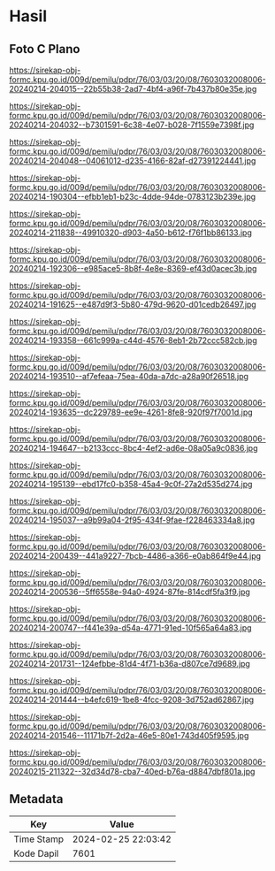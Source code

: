 # Hasil

## Foto C Plano

https://sirekap-obj-formc.kpu.go.id/009d/pemilu/pdpr/76/03/03/20/08/7603032008006-20240214-204015--22b55b38-2ad7-4bf4-a96f-7b437b80e35e.jpg

https://sirekap-obj-formc.kpu.go.id/009d/pemilu/pdpr/76/03/03/20/08/7603032008006-20240214-204032--b7301591-6c38-4e07-b028-7f1559e7398f.jpg

https://sirekap-obj-formc.kpu.go.id/009d/pemilu/pdpr/76/03/03/20/08/7603032008006-20240214-204048--04061012-d235-4166-82af-d27391224441.jpg

https://sirekap-obj-formc.kpu.go.id/009d/pemilu/pdpr/76/03/03/20/08/7603032008006-20240214-190304--efbb1eb1-b23c-4dde-94de-0783123b239e.jpg

https://sirekap-obj-formc.kpu.go.id/009d/pemilu/pdpr/76/03/03/20/08/7603032008006-20240214-211838--49910320-d903-4a50-b612-f76f1bb86133.jpg

https://sirekap-obj-formc.kpu.go.id/009d/pemilu/pdpr/76/03/03/20/08/7603032008006-20240214-192306--e985ace5-8b8f-4e8e-8369-ef43d0acec3b.jpg

https://sirekap-obj-formc.kpu.go.id/009d/pemilu/pdpr/76/03/03/20/08/7603032008006-20240214-191625--e487d9f3-5b80-479d-9620-d01cedb26497.jpg

https://sirekap-obj-formc.kpu.go.id/009d/pemilu/pdpr/76/03/03/20/08/7603032008006-20240214-193358--661c999a-c44d-4576-8eb1-2b72ccc582cb.jpg

https://sirekap-obj-formc.kpu.go.id/009d/pemilu/pdpr/76/03/03/20/08/7603032008006-20240214-193510--af7efeaa-75ea-40da-a7dc-a28a90f26518.jpg

https://sirekap-obj-formc.kpu.go.id/009d/pemilu/pdpr/76/03/03/20/08/7603032008006-20240214-193635--dc229789-ee9e-4261-8fe8-920f97f7001d.jpg

https://sirekap-obj-formc.kpu.go.id/009d/pemilu/pdpr/76/03/03/20/08/7603032008006-20240214-194647--b2133ccc-8bc4-4ef2-ad6e-08a05a9c0836.jpg

https://sirekap-obj-formc.kpu.go.id/009d/pemilu/pdpr/76/03/03/20/08/7603032008006-20240214-195139--ebd17fc0-b358-45a4-9c0f-27a2d535d274.jpg

https://sirekap-obj-formc.kpu.go.id/009d/pemilu/pdpr/76/03/03/20/08/7603032008006-20240214-195037--a9b99a04-2f95-434f-9fae-f228463334a8.jpg

https://sirekap-obj-formc.kpu.go.id/009d/pemilu/pdpr/76/03/03/20/08/7603032008006-20240214-200439--441a9227-7bcb-4486-a366-e0ab864f9e44.jpg

https://sirekap-obj-formc.kpu.go.id/009d/pemilu/pdpr/76/03/03/20/08/7603032008006-20240214-200536--5ff6558e-94a0-4924-87fe-814cdf5fa3f9.jpg

https://sirekap-obj-formc.kpu.go.id/009d/pemilu/pdpr/76/03/03/20/08/7603032008006-20240214-200747--f441e39a-d54a-4771-91ed-10f565a64a83.jpg

https://sirekap-obj-formc.kpu.go.id/009d/pemilu/pdpr/76/03/03/20/08/7603032008006-20240214-201731--124efbbe-81d4-4f71-b36a-d807ce7d9689.jpg

https://sirekap-obj-formc.kpu.go.id/009d/pemilu/pdpr/76/03/03/20/08/7603032008006-20240214-201444--b4efc619-1be8-4fcc-9208-3d752ad62867.jpg

https://sirekap-obj-formc.kpu.go.id/009d/pemilu/pdpr/76/03/03/20/08/7603032008006-20240214-201546--11171b7f-2d2a-46e5-80e1-743d405f9595.jpg

https://sirekap-obj-formc.kpu.go.id/009d/pemilu/pdpr/76/03/03/20/08/7603032008006-20240215-211322--32d34d78-cba7-40ed-b76a-d8847dbf801a.jpg


## Metadata

| Key        | Value               |
| ---------- | ------------------- |
| Time Stamp | 2024-02-25 22:03:42 |
| Kode Dapil | 7601                |



